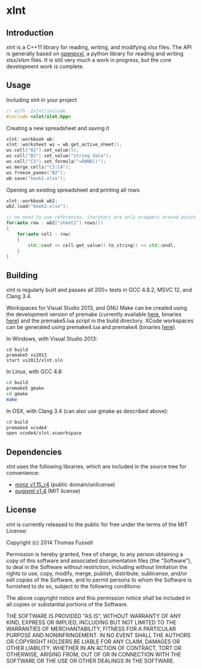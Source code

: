 xlnt
====

## Introduction
xlnt is a C++11 library for reading, writing, and modifying xlsx files. The API is generally based on [openpyxl](https://bitbucket.org/openpyxl/openpyxl), a python library for reading and writing xlsx/xlsm files. It is still very much a work in progress, but the core development work is complete.

## Usage
Including xlnt in your project
```c++
// with -Ixlnt/include
#include <xlnt/xlnt.hpp>
```

Creating a new spreadsheet and saving it
```c++
xlnt::workbook wb;
xlnt::worksheet ws = wb.get_active_sheet();
ws.cell("A1").set_value(5);
ws.cell("B2").set_value("string data");
ws.cell("C3").set_formula("=RAND()");
ws.merge_cells("C3:C4");
ws.freeze_panes("B2");
wb.save("book1.xlsx");
```

Opening an existing spreadsheet and printing all rows
```c++
xlnt::workbook wb2;
wb2.load("book2.xlsx");

// no need to use references, iterators are only wrappers around pointers to memory in the workbook
for(auto row : wb2["sheet2"].rows())
{
    for(auto cell : row)
    {
        std::cout << cell.get_value().to_string() << std::endl;
    }
}
```

## Building
xlnt is regularly built and passes all 200+ tests in GCC 4.8.2, MSVC 12, and Clang 3.4.

Workspaces for Visual Studio 2013, and GNU Make can be created using the development version of premake (currently available [here](https://bitbucket.org/premake/premake-dev), binaries [here](http://sourceforge.net/projects/premake/files/Premake/nightlies/)) and the premake5.lua script in the build directory. XCode workspaces can be generated using premake4.lua and premake4 (binaries [here](http://sourceforge.net/projects/premake/files/Premake/4.3/)).

In Windows, with Visual Studio 2013:
```batch
cd build
premake5 vs2013
start vs2013/xlnt.sln
```

In Linux, with GCC 4.8:
```bash
cd build
premake5 gmake
cd gmake
make
```

In OSX, with Clang 3.4 (can also use gmake as described above):
```bash
cd build
premake4 xcode4
open xcode4/xlnt.xcworkspace
```

## Dependencies
xlnt uses the following libraries, which are included in the source tree for convenience:
- [miniz v1.15_r4](https://code.google.com/p/miniz/) (public domain/unlicense)
- [pugixml v1.4](http://pugixml.org/) (MIT license)

## License
xlnt is currently released to the public for free under the terms of the MIT License:

Copyright (c) 2014 Thomas Fussell

Permission is hereby granted, free of charge, to any person obtaining a copy
of this software and associated documentation files (the "Software"), to deal
in the Software without restriction, including without limitation the rights
to use, copy, modify, merge, publish, distribute, sublicense, and/or sell
copies of the Software, and to permit persons to whom the Software is
furnished to do so, subject to the following conditions:

The above copyright notice and this permission notice shall be included in
all copies or substantial portions of the Software.

THE SOFTWARE IS PROVIDED "AS IS", WITHOUT WARRANTY OF ANY KIND, EXPRESS OR
IMPLIED, INCLUDING BUT NOT LIMITED TO THE WARRANTIES OF MERCHANTABILITY,
FITNESS FOR A PARTICULAR PURPOSE AND NONINFRINGEMENT. IN NO EVENT SHALL THE
AUTHORS OR COPYRIGHT HOLDERS BE LIABLE FOR ANY CLAIM, DAMAGES OR OTHER
LIABILITY, WHETHER IN AN ACTION OF CONTRACT, TORT OR OTHERWISE, ARISING FROM,
OUT OF OR IN CONNECTION WITH THE SOFTWARE OR THE USE OR OTHER DEALINGS IN
THE SOFTWARE.
